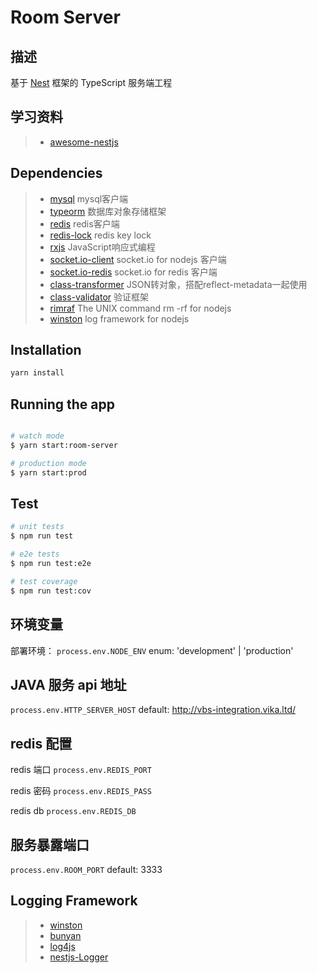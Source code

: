 # Room Server

## 描述

基于 [Nest](https://github.com/nestjs/nest) 框架的 TypeScript 服务端工程

## 学习资料

> * [awesome-nestjs](https://github.com/juliandavidmr/awesome-nestjs)

## Dependencies

> * [mysql](https://github.com/mysqljs/mysql) mysql客户端
> * [typeorm](https://github.com/typeorm/typeorm) 数据库对象存储框架
> * [redis](https://github.com/luin/ioredis) redis客户端
> * [redis-lock](https://github.com/errorception/redis-lock) redis key lock
> * [rxjs](https://github.com/ReactiveX/RxJS) JavaScript响应式编程
> * [socket.io-client](https://github.com/socketio/socket.io) socket.io for nodejs 客户端
> * [socket.io-redis](https://github.com/socketio/socket.io-redis) socket.io for redis 客户端
> * [class-transformer](https://github.com/typestack/class-transformer) JSON转对象，搭配reflect-metadata一起使用
> * [class-validator](https://github.com/typestack/class-validator) 验证框架
> * [rimraf](https://github.com/isaacs/rimraf) The UNIX command rm -rf for nodejs
> * [winston](https://github.com/winstonjs/winston) log framework for nodejs

## Installation

```bash
yarn install
```

## Running the app

```bash

# watch mode
$ yarn start:room-server

# production mode
$ yarn start:prod
```

## Test

```bash
# unit tests
$ npm run test

# e2e tests
$ npm run test:e2e

# test coverage
$ npm run test:cov
```

## 环境变量

部署环境：
`process.env.NODE_ENV`
enum: 'development' | 'production'

## JAVA 服务 api 地址

`process.env.HTTP_SERVER_HOST`
default: <http://vbs-integration.vika.ltd/>

## redis 配置

redis 端口
`process.env.REDIS_PORT`

redis 密码
`process.env.REDIS_PASS`

redis db
`process.env.REDIS_DB`

## 服务暴露端口

`process.env.ROOM_PORT`
default: 3333

## Logging Framework

> * [winston](https://github.com/winstonjs/winston)
> * [bunyan](https://github.com/trentm/node-bunyan)
> * [log4js](https://github.com/log4js-node/log4js-node)
> * [nestjs-Logger](https://docs.nestjs.com/techniques/logger)
